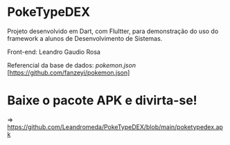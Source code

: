 # PokeTypeDEX

Projeto desenvolvido em Dart, com Flultter, para demonstração do uso do framework a alunos de Desenvolvimento de Sistemas.

Front-end: Leandro Gaudio Rosa

Referencial da base de dados: _pokemon.json_ [https://github.com/fanzeyi/pokemon.json]

# Baixe o pacote APK e divirta-se!

=> https://github.com/Leandromeda/PokeTypeDEX/blob/main/poketypedex.apk
